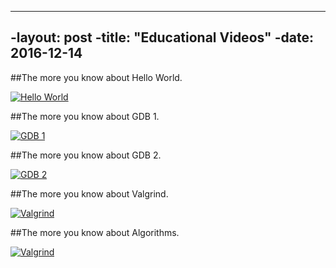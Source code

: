 ----
-layout: post
-title: "Educational Videos"
-date: 2016-12-14
----

##The more you know about Hello World.

[![Hello World](http://img.youtube.com/vi/tIBVQDF2YCw/0.jpg)](http://www.youtube.com/watch?v=tIBVQDF2YCw "The more you know about Hello World.")

##The more you know about GDB 1.

[![GDB 1](http://img.youtube.com/vi/USPvePv1uzE/0.jpg)](http://www.youtube.com/watch?v=USPvePv1uzE "CS50 GDB 1.")

##The more you know about GDB 2.

[![GDB 2](http://img.youtube.com/vi/y5JmQItfFck/0.jpg)](http://www.youtube.com/watch?v=y5JmQItfFck "CS50 GDB 2.")

##The more you know about Valgrind.

[![Valgrind](http://img.youtube.com/vi/fvTsFjDuag8/0.jpg)](http://www.youtube.com/watch?v=fvTsFjDuag8 "CS50 Valgrind.")

##The more you know about Algorithms.

[![Valgrind](http://img.youtube.com/vi/fHNmRkzxHWs/0.jpg)](http://www.youtube.com/watch?v=fHNmRkzxHWs "C++ Algorithms.")
